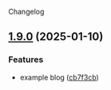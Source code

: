 Changelog
## [1.9.0](https://github.com/njfamirm/blog/compare/v1.8.1...v1.9.0) (2025-01-10)


### Features

* example blog ([cb7f3cb](https://github.com/njfamirm/blog/commit/cb7f3cbe144e3510106f047dce2c17caa2956f3a))
